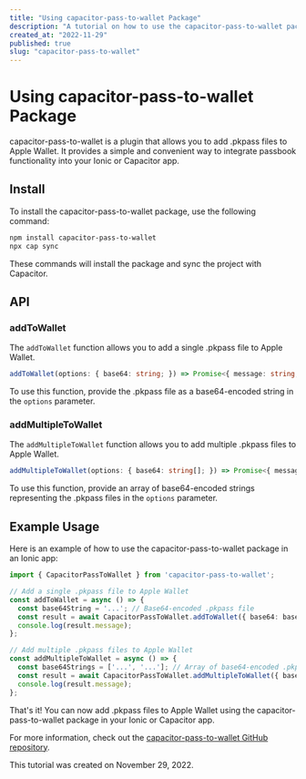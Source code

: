 ```yaml
---
title: "Using capacitor-pass-to-wallet Package"
description: "A tutorial on how to use the capacitor-pass-to-wallet package to add .pkpass files to Apple Wallet"
created_at: "2022-11-29"
published: true
slug: "capacitor-pass-to-wallet"
---
```


# Using capacitor-pass-to-wallet Package

capacitor-pass-to-wallet is a plugin that allows you to add .pkpass files to Apple Wallet. It provides a simple and convenient way to integrate passbook functionality into your Ionic or Capacitor app.

## Install

To install the capacitor-pass-to-wallet package, use the following command:

```bash
npm install capacitor-pass-to-wallet
npx cap sync
```

These commands will install the package and sync the project with Capacitor.

## API

### addToWallet

The `addToWallet` function allows you to add a single .pkpass file to Apple Wallet.

```typescript
addToWallet(options: { base64: string; }) => Promise<{ message: string; }>
```

To use this function, provide the .pkpass file as a base64-encoded string in the `options` parameter.

### addMultipleToWallet

The `addMultipleToWallet` function allows you to add multiple .pkpass files to Apple Wallet.

```typescript
addMultipleToWallet(options: { base64: string[]; }) => Promise<{ message: string; }>
```

To use this function, provide an array of base64-encoded strings representing the .pkpass files in the `options` parameter.

## Example Usage

Here is an example of how to use the capacitor-pass-to-wallet package in an Ionic app:

```typescript
import { CapacitorPassToWallet } from 'capacitor-pass-to-wallet';

// Add a single .pkpass file to Apple Wallet
const addToWallet = async () => {
  const base64String = '...'; // Base64-encoded .pkpass file
  const result = await CapacitorPassToWallet.addToWallet({ base64: base64String });
  console.log(result.message);
};

// Add multiple .pkpass files to Apple Wallet
const addMultipleToWallet = async () => {
  const base64Strings = ['...', '...']; // Array of base64-encoded .pkpass files
  const result = await CapacitorPassToWallet.addMultipleToWallet({ base64: base64Strings });
  console.log(result.message);
};
```

That's it! You can now add .pkpass files to Apple Wallet using the capacitor-pass-to-wallet package in your Ionic or Capacitor app.

For more information, check out the [capacitor-pass-to-wallet GitHub repository](https://github.com/NitnelavAH/IonicAdd2Wallet).

This tutorial was created on November 29, 2022.